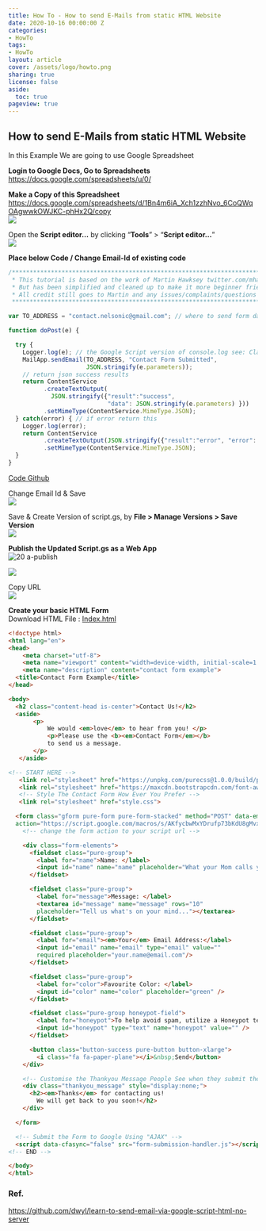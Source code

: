 ```yaml
---
title: How To - How to send E-Mails from static HTML Website
date: 2020-10-16 00:00:00 Z
categories:
- HowTo
tags:
- HowTo
layout: article
cover: /assets/logo/howto.png
sharing: true
license: false
aside:
  toc: true
pageview: true
---
```


## How to send E-Mails from static HTML Website

In this Example We are going to use Google Spreadsheet

**Login to Google Docs, Go to Spreadsheets**
<https://docs.google.com/spreadsheets/u/0/>

**Make a Copy of this Spreadsheet**
<https://docs.google.com/spreadsheets/d/1Bn4m6iA_Xch1zzhNvo_6CoQWqOAgwwkOWJKC-phHx2Q/copy>  
![](media/f98577b52309ef0368a5d55263affb3a.png)


Open the **Script editor…** by clicking “**Tools**” \> “**Script editor…**”  
![](media/c4404a164946521db816e4504fa323e1.png)

**Place below Code / Change Email-Id of existing code**
```javascript
/******************************************************************************
 * This tutorial is based on the work of Martin Hawksey twitter.com/mhawksey  *
 * But has been simplified and cleaned up to make it more beginner friendly   *
 * All credit still goes to Martin and any issues/complaints/questions to me. *
 ******************************************************************************/

var TO_ADDRESS = "contact.nelsonic@gmail.com"; // where to send form data

function doPost(e) {

  try {
    Logger.log(e); // the Google Script version of console.log see: Class Logger
    MailApp.sendEmail(TO_ADDRESS, "Contact Form Submitted",
                      JSON.stringify(e.parameters));
    // return json success results
    return ContentService
          .createTextOutput(
            JSON.stringify({"result":"success",
                            "data": JSON.stringify(e.parameters) }))
          .setMimeType(ContentService.MimeType.JSON);
  } catch(error) { // if error return this
    Logger.log(error);
    return ContentService
          .createTextOutput(JSON.stringify({"result":"error", "error": e}))
          .setMimeType(ContentService.MimeType.JSON);
  }
}
```


[Code
Github](https://raw.githubusercontent.com/dwyl/learn-to-send-email-via-google-script-html-no-server/1d1c6727f69dec64a6b7f6bd6ff0dd72d0374210/google-script-just-email.js)
  


Change Email Id & Save  
![](media/f9bf009e5391e3bc9392401165caccee.png)


Save & Create Version of script.gs, by **File \> Manage Versions \> Save
Version**  
![](media/6d5fee429607c0095416ea0e553186d2.png)



**Publish the Updated Script.gs as a Web App**  
![20 a-publish](media/4879d52c614d5679489a7cb2d3367fd1.png)

![](media/8a18ff350c6e62b9b794328747396108.png)



Copy URL  
![](media/a555bc8cf8697c66aa51205b63233563.png)

**Create your basic HTML Form**  
Download HTML File :
[Index.html](https://raw.githubusercontent.com/dwyl/learn-to-send-email-via-google-script-html-no-server/master/index.html)

```html
<!doctype html>
<html lang="en">
<head>
    <meta charset="utf-8">
    <meta name="viewport" content="width=device-width, initial-scale=1.0">
    <meta name="description" content="contact form example">
  <title>Contact Form Example</title>
</head>

<body>
  <h2 class="content-head is-center">Contact Us!</h2>
  <aside>
       <p>
           We would <em>love</em> to hear from you! </p>
           <p>Please use the <b><em>Contact Form</em></b>
           to send us a message.
       </p>
   </aside>

<!-- START HERE -->
   <link rel="stylesheet" href="https://unpkg.com/purecss@1.0.0/build/pure-min.css">
   <link rel="stylesheet" href="https://maxcdn.bootstrapcdn.com/font-awesome/4.4.0/css/font-awesome.min.css">
   <!-- Style The Contact Form How Ever You Prefer -->
   <link rel="stylesheet" href="style.css">

  <form class="gform pure-form pure-form-stacked" method="POST" data-email="example@email.net"
  action="https://script.google.com/macros/s/AKfycbwMxYDrufp73bKdU8gMvxFDdHRuzcR4IKQUB33B7GqwyfyZS04/exec">
    <!-- change the form action to your script url -->

    <div class="form-elements">
      <fieldset class="pure-group">
        <label for="name">Name: </label>
        <input id="name" name="name" placeholder="What your Mom calls you" />
      </fieldset>

      <fieldset class="pure-group">
        <label for="message">Message: </label>
        <textarea id="message" name="message" rows="10"
        placeholder="Tell us what's on your mind..."></textarea>
      </fieldset>

      <fieldset class="pure-group">
        <label for="email"><em>Your</em> Email Address:</label>
        <input id="email" name="email" type="email" value=""
        required placeholder="your.name@email.com"/>
      </fieldset>

      <fieldset class="pure-group">
        <label for="color">Favourite Color: </label>
        <input id="color" name="color" placeholder="green" />
      </fieldset>

      <fieldset class="pure-group honeypot-field">
        <label for="honeypot">To help avoid spam, utilize a Honeypot technique with a hidden text field; must be empty to submit the form! Otherwise, we assume the user is a spam bot.</label>
        <input id="honeypot" type="text" name="honeypot" value="" />
      </fieldset>

      <button class="button-success pure-button button-xlarge">
        <i class="fa fa-paper-plane"></i>&nbsp;Send</button>
    </div>

    <!-- Customise the Thankyou Message People See when they submit the form: -->
    <div class="thankyou_message" style="display:none;">
      <h2><em>Thanks</em> for contacting us!
        We will get back to you soon!</h2>
    </div>

  </form>

  <!-- Submit the Form to Google Using "AJAX" -->
  <script data-cfasync="false" src="form-submission-handler.js"></script>
<!-- END -->

</body>
</html>
```



### Ref.  
<https://github.com/dwyl/learn-to-send-email-via-google-script-html-no-server>
